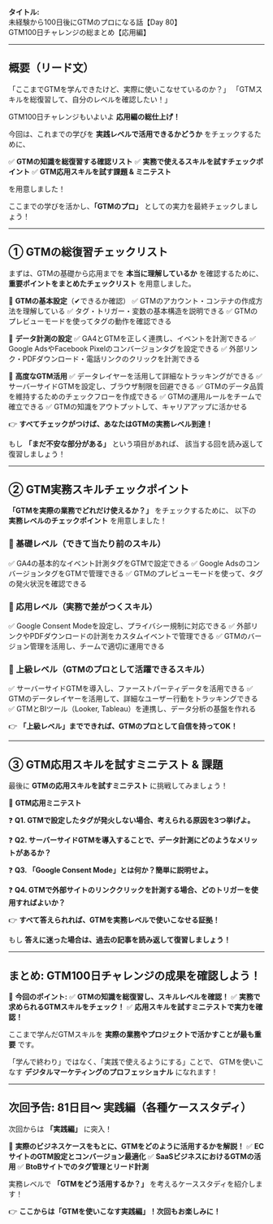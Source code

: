 **タイトル:**\
未経験から100日後にGTMのプロになる話【Day 80】\
GTM100日チャレンジの総まとめ【応用編】

---

## **概要（リード文）**

「ここまでGTMを学んできたけど、実際に使いこなせているのか？」
「GTMスキルを総復習して、自分のレベルを確認したい！」

GTM100日チャレンジもいよいよ **応用編の総仕上げ！**

今回は、これまでの学びを **実践レベルで活用できるかどうか** をチェックするために、

✅ **GTMの知識を総復習する確認リスト**
✅ **実務で使えるスキルを試すチェックポイント**
✅ **GTM応用スキルを試す課題 & ミニテスト**

を用意しました！

ここまでの学びを活かし、**「GTMのプロ」** としての実力を最終チェックしましょう！

---

## **① GTMの総復習チェックリスト**

まずは、GTMの基礎から応用までを **本当に理解しているか** を確認するために、
**重要ポイントをまとめたチェックリスト** を用意しました。

📌 **GTMの基本設定**（✔できるか確認）
✅ GTMのアカウント・コンテナの作成方法を理解している
✅ タグ・トリガー・変数の基本構造を説明できる
✅ GTMのプレビューモードを使ってタグの動作を確認できる

📌 **データ計測の設定**
✅ GA4とGTMを正しく連携し、イベントを計測できる
✅ Google AdsやFacebook Pixelのコンバージョンタグを設定できる
✅ 外部リンク・PDFダウンロード・電話リンクのクリックを計測できる

📌 **高度なGTM活用**
✅ データレイヤーを活用して詳細なトラッキングができる
✅ サーバーサイドGTMを設定し、ブラウザ制限を回避できる
✅ GTMのデータ品質を維持するためのチェックフローを作成できる
✅ GTMの運用ルールをチームで確立できる
✅ GTMの知識をアウトプットして、キャリアアップに活かせる

👉 **すべてチェックがつけば、あなたはGTMの実務レベル到達！**

もし **「まだ不安な部分がある」** という項目があれば、
該当する回を読み返して復習しましょう！

---

## **② GTM実務スキルチェックポイント**

**「GTMを実際の業務でどれだけ使えるか？」** をチェックするために、
以下の **実務レベルのチェックポイント** を用意しました！

### **🔹 基礎レベル（できて当たり前のスキル）**
✅ GA4の基本的なイベント計測タグをGTMで設定できる
✅ Google AdsのコンバージョンタグをGTMで管理できる
✅ GTMのプレビューモードを使って、タグの発火状況を確認できる

### **🔹 応用レベル（実務で差がつくスキル）**
✅ Google Consent Modeを設定し、プライバシー規制に対応できる
✅ 外部リンクやPDFダウンロードの計測をカスタムイベントで管理できる
✅ GTMのバージョン管理を活用し、チームで適切に運用できる

### **🔹 上級レベル（GTMのプロとして活躍できるスキル）**
✅ サーバーサイドGTMを導入し、ファーストパーティデータを活用できる
✅ GTMのデータレイヤーを活用して、詳細なユーザー行動をトラッキングできる
✅ GTMとBIツール（Looker, Tableau）を連携し、データ分析の基盤を作れる

👉 **「上級レベル」までできれば、GTMのプロとして自信を持ってOK！**

---

## **③ GTM応用スキルを試すミニテスト & 課題**

最後に **GTMの応用スキルを試すミニテスト** に挑戦してみましょう！

📌 **GTM応用ミニテスト**

❓ **Q1. GTMで設定したタグが発火しない場合、考えられる原因を3つ挙げよ。**

❓ **Q2. サーバーサイドGTMを導入することで、データ計測にどのようなメリットがあるか？**

❓ **Q3. 「Google Consent Mode」とは何か？簡単に説明せよ。**

❓ **Q4. GTMで外部サイトのリンククリックを計測する場合、どのトリガーを使用すればよいか？**

👉 **すべて答えられれば、GTMを実務レベルで使いこなせる証拠！**

もし **答えに迷った場合は、過去の記事を読み返して復習しましょう！**

---

## **まとめ: GTM100日チャレンジの成果を確認しよう！**

📌 **今回のポイント:**
✅ **GTMの知識を総復習し、スキルレベルを確認！**
✅ **実務で求められるGTMスキルをチェック！**
✅ **応用スキルを試すミニテストで実力を確認！**

ここまで学んだGTMスキルを **実際の業務やプロジェクトで活かすことが最も重要** です。

「学んで終わり」ではなく、「実践で使えるようにする」ことで、
GTMを使いこなす **デジタルマーケティングのプロフェッショナル** になれます！

---

## **次回予告: 81日目〜 実践編（各種ケーススタディ）**

次回からは **「実践編」** に突入！

📌 **実際のビジネスケースをもとに、GTMをどのように活用するかを解説！**
✅ **ECサイトのGTM設定とコンバージョン最適化**
✅ **SaaSビジネスにおけるGTMの活用**
✅ **BtoBサイトでのタグ管理とリード計測**

実務レベルで **「GTMをどう活用するか？」** を考えるケーススタディを紹介します！

👉 **ここからは「GTMを使いこなす実践編」！次回もお楽しみに！**